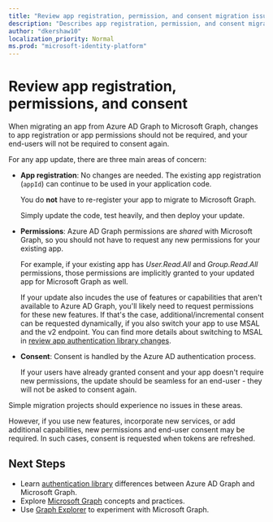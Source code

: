```yaml
---
title: "Review app registration, permission, and consent migration issues | Microsoft Graph"
description: "Describes app registration, permission, and consent migration from Azure Active Directory (Azure AD) to Microsoft Graph API."
author: "dkershaw10"
localization_priority: Normal
ms.prod: "microsoft-identity-platform"
---
```


# Review app registration, permissions, and consent

When migrating an app from Azure AD Graph to Microsoft Graph, changes to app registration or app permissions should not be required, and your end-users will not be required to consent again.  

For any app update, there are three main areas of concern:

- **App registration**: No changes are needed.  The existing app registration (`appId`) can continue to be used in your application code.  

    You do **not** have to re-register your app to migrate to Microsoft Graph.  

    Simply update the code, test heavily, and then deploy your update.  

- **Permissions**: Azure AD Graph permissions are _shared_ with Microsoft Graph, so you should not have to request any new permissions for your existing app.

    For example, if your existing app has _User.Read.All_ and _Group.Read.All_ permissions, those permissions are implicitly granted to your updated app for Microsoft Graph as well.

    If your update also incudes the use of features or capabilities that aren't available to Azure AD Graph, you'll likely need to request permissions for these new features. If that's the case, additional/incremental consent can be requested dynamically, if you also switch your app to use MSAL and the v2 endpoint. You can find more details about switching to MSAL in [review app authentication library changes](/graph/migrate-aure-ad-graph-authentication-library).

- **Consent**: Consent is handled by the Azure AD authentication process.

    If your users have already granted consent and your app doesn't require new permissions, the update should be seamless for an end-user - they will not be asked to consent again.

Simple migration projects should experience no issues in these areas.

However, if you use new features, incorporate new services, or add additional capabilities, new permissions and end-user consent may be required.  In such cases, consent is requested when tokens are refreshed.

## Next Steps

- Learn [authentication library](migrate-azure-ad-graph-authentication-library.md) differences between Azure AD Graph and Microsoft Graph.
- Explore [Microsoft Graph](/graph/overview) concepts and practices.
- Use [Graph Explorer](https://aka.ms/ge) to experiment with Microsoft Graph.
